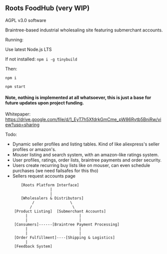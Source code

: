 ## Roots FoodHub (very WIP)
AGPL v3.0 software

Braintree-based industrial wholesaling site featuring submerchant accounts. 


Running:

Use latest Node.js LTS

If not installed: `npm i -g tinybuild`

Then:

`npm i`

`npm start`


#### Note, nothing is implemented at all whatsoever, this is just a base for future updates upon project funding.

Whitepaper: https://drive.google.com/file/d/1_EyT7h5XfdrkGmCme_pW86Rytb5BniRw/view?usp=sharing

Todo: 
- Dynamic seller profiles and listing tables. Kind of like aliexpress's seller profiles or amazon's.
- Mouser listing and search system, with an amazon-like ratings system.
- User profiles, ratings, order lists, braintree payments and order security.
- Users create recurring buy lists like on mouser, can even schedule purchases (we need failsafes for this tho)
- Sellers request accounts page


```
       [Roots Platform Interface]
                    | 
                    |
       [Wholesalers & Distributors]
            /                \
           /                  \
    [Product Listing]  [Submerchant Accounts]
         |                       |
         |                       |
    [Consumers]------[Braintree Payment Processing]
         |                       |
         |                       |
    [Order Fulfillment]----[Shipping & Logistics]
         |
    [Feedback System]

```
